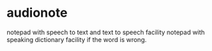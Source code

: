 # audionote
notepad with speech to text and text to speech facility
notepad with speaking dictionary facility if the word is wrong.
